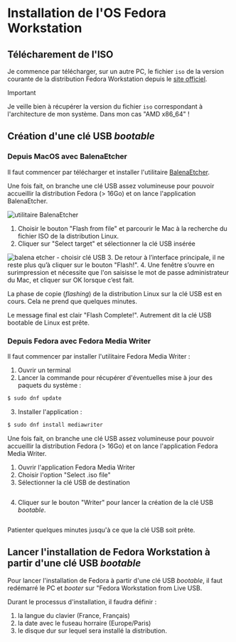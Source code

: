 # Installation de l'OS Fedora Workstation

## Télécharement de l'ISO

Je commence par télécharger, sur un autre PC, le fichier `iso` de la version courante de la distribution Fedora Workstation depuis le [site officiel](https://fedoraproject.org/workstation/download).

> [!IMPORTANT]
> Je veille bien à récupérer la version du fichier `iso` correspondant à l'architecture de mon système. Dans mon cas "AMD x86_64" !

## Création d'une clé USB _bootable_
### Depuis MacOS avec BalenaEtcher

Il faut commencer par télécharger et installer l'utilitaire [BalenaEtcher](https://www.balena.io/etcher/).

Une fois fait, on branche une clé USB assez volumineuse pour pouvoir accueillir la distribution Fedora (> 16Go) et on lance l'application BalenaEtcher.

<img src="https://www.macplanete.com/wp-content/uploads/2022/06/creer-une-cle-USB-de-Linux-sur-Mac-balenaEtcher.jpg" alt="utilitaire BalenaEtcher" />

1. Choisir le bouton "Flash from file" et parcourir le Mac à la recherche du fichier ISO de la distribution Linux.
2. Cliquer sur "Select target" et sélectionner la clé USB insérée

<img src="https://www.macplanete.com/wp-content/uploads/2022/06/faire-cle-usb-bootable-ubuntu-sur-mac.jpg" alt="balena etcher - choisir clé USB">
3. De retour à l’interface principale, il ne reste plus qu’à cliquer sur le bouton "Flash!".
4. Une fenêtre s’ouvre en surimpression et nécessite que l'on saisisse le mot de passe administrateur du Mac, et cliquer sur OK lorsque c’est fait.

La phase de copie (_flashing_) de la distribution Linux sur la clé USB est en cours. Cela ne prend que quelques minutes.

Le message final est clair "Flash Complete!". Autrement dit la clé USB bootable de Linux est prête.

### Depuis Fedora avec Fedora Media Writer

Il faut commencer par installer l'utilitaire Fedora Media Writer : 
1. Ouvrir un terminal
2. Lancer la commande pour récupérer d'éventuelles mise à jour des paquets du système :

```sh
$ sudo dnf update
````
3. Installer l'application :
```sh
$ sudo dnf install mediawriter
````

Une fois fait, on branche une clé USB assez volumineuse pour pouvoir accueillir la distribution Fedora (> 16Go) et on lance l'application Fedora Media Writer.

1. Ouvrir l'application Fedora Media Writer
2. Choisir l'option "Select .iso file"
3. Sélectionner la clé USB de destination

<img src="https://ostechnix.com/wp-content/uploads/2023/11/Fedora-Write-Options.png" alt=""/>

4. Cliquer sur le bouton "Writer" pour lancer la création de la clé USB _bootable_.

<img src="https://ostechnix.com/wp-content/uploads/2023/11/Create-Fedora-Bootable-Live-USB-using-Fedora-Media-Writer.png" alt="" />

Patienter quelques minutes jusqu'à ce que la clé USB soit prête.

## Lancer l'installation de Fedora Workstation à partir d'une clé USB _bootable_

Pour lancer l'installation de Fedora à partir d'une clé USB _bootable_, il faut redémarré le PC et _booter_ sur "Fedora Workstation from Live USB.

Durant le processus d'installation, il faudra définir :
1. la langue du clavier (France, Français)
2. la date avec le fuseau horraire (Europe/Paris)
3. le disque dur sur lequel sera installé la distribution.

